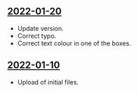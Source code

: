 ## [2022-01-20](https://github.com/faktaoklimatu/graphics/blob/535cca6432cf772fefd6679f5d6ea1ca315e1976/data-visualization/policies/european-union/fit-for-55-policies/cs-fit-for-55-opatreni.ai)

- Update version.
- Correct typo.
- Correct text colour in one of the boxes.

## [2022-01-10](https://github.com/faktaoklimatu/graphics/blob/bc2ac202da0c56892a59302b5f1670319ee80bd4/data-visualization/policies/european-union/fit-for-55-policies/cs-fit-for-55-opatreni.ai)

- Upload of initial files.

